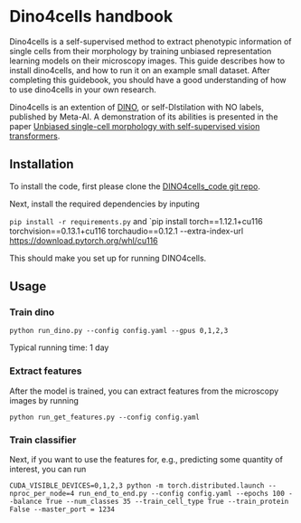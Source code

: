 ```{tableofcontents}
```

# Dino4cells handbook

Dino4cells is a self-supervised method to extract phenotypic information of single cells from their morphology by training unbiased representation learning models on their microscopy images. This guide describes how to install dino4cells, and how to run it on an example small dataset. After completing this guidebook, you should have a good understanding of how to use dino4cells in your own research. 

Dino4cells is an extention of [DINO](https://github.com/facebookresearch/dino), or self-DIstilation with NO labels, published by Meta-AI. A demonstration of its abilities is presented in the paper [Unbiased single-cell morphology with self-supervised vision transformers](https://www.biorxiv.org/content/10.1101/2023.06.16.545359v1).


## Installation

To install the code, first please clone the [DINO4cells_code git repo](https://github.com/broadinstitute/Dino4Cells_code).

Next, install the required dependencies by inputing

`pip install -r requirements.py`
and
`pip install torch==1.12.1+cu116 torchvision==0.13.1+cu116 torchaudio==0.12.1 --extra-index-url https://download.pytorch.org/whl/cu116

This should make you set up for running DINO4cells.


## Usage

### Train dino
`python run_dino.py --config config.yaml --gpus 0,1,2,3` 

Typical running time: 1 day

### Extract features
After the model is trained, you can extract features from the microscopy images by running

`python run_get_features.py --config config.yaml`

### Train classifier
Next, if you want to use the features for, e.g., predicting some quantity of interest, you can run

`CUDA_VISIBLE_DEVICES=0,1,2,3 python -m torch.distributed.launch --nproc_per_node=4 run_end_to_end.py --config config.yaml --epochs 100 --balance True --num_classes 35 --train_cell_type True --train_protein False --master_port = 1234`


